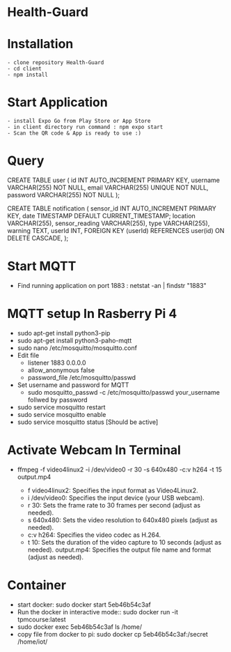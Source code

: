 # Health-Guard

# Installation

    - clone repository Health-Guard
    - cd client
    - npm install

# Start Application

    - install Expo Go from Play Store or App Store
    - in client directory run command : npm expo start
    - Scan the QR code & App is ready to use :)

# Query

CREATE TABLE user (
id INT AUTO_INCREMENT PRIMARY KEY,
username VARCHAR(255) NOT NULL,
email VARCHAR(255) UNIQUE NOT NULL,
password VARCHAR(255) NOT NULL
);

CREATE TABLE notification (
sensor_id INT AUTO_INCREMENT PRIMARY KEY,
date TIMESTAMP DEFAULT CURRENT_TIMESTAMP;
location VARCHAR(255),
sensor_reading VARCHAR(255),
type VARCHAR(255),
warning TEXT,
userId INT,
FOREIGN KEY (userId) REFERENCES user(id) ON DELETE CASCADE,
);

# Start MQTT

- Find running application on port 1883 : netstat -an | findstr "1883"

# MQTT setup In Rasberry Pi 4

- sudo apt-get install python3-pip
- sudo apt-get install python3-paho-mqtt
- sudo nano /etc/mosquitto/mosquitto.conf
- Edit file
  - listener 1883 0.0.0.0
  - allow_anonymous false
  - password_file /etc/mosquitto/passwd
- Set username and password for MQTT
  - sudo mosquitto_passwd -c /etc/mosquitto/passwd your_username follwed by password
- sudo service mosquitto restart
- sudo service mosquitto enable
- sudo service mosquitto status [Should be active]

# Activate Webcam In Terminal

- ffmpeg -f video4linux2 -i /dev/video0 -r 30 -s 640x480 -c:v h264 -t 15 output.mp4

  - f video4linux2: Specifies the input format as Video4Linux2.
  - i /dev/video0: Specifies the input device (your USB webcam).
  - r 30: Sets the frame rate to 30 frames per second (adjust as needed).
  - s 640x480: Sets the video resolution to 640x480 pixels (adjust as needed).
  - c:v h264: Specifies the video codec as H.264.
  - t 10: Sets the duration of the video capture to 10 seconds (adjust as needed).
    output.mp4: Specifies the output file name and format (adjust as needed).

# Container

- start docker: sudo docker start 5eb46b54c3af
- Run the docker in interactive mode:: sudo docker run -it tpmcourse:latest
- sudo docker exec 5eb46b54c3af ls /home/
- copy file from docker to pi: sudo docker cp 5eb46b54c3af:/secret /home/iot/
